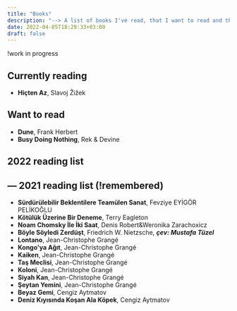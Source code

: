 ```yaml
---
title: "Books"
description: "--> A list of books I've read, that I want to read and that I'm currently reading."
date: 2022-04-05T18:29:33+03:00
draft: false
---
```

!work in progress
## Currently reading
- **Hiçten Az**, Slavoj Žižek

## Want to read  
- **Dune**, Frank Herbert
- **Busy Doing Nothing**, Rek & Devine

## 2022 reading list

## &mdash; 2021 reading list (!remembered)
- **Sürdürülebilir Beklentilere Teamülen Sanat**, Fevziye EYİGÖR PELİKOĞLU
- **Kötülük Üzerine Bir Deneme**, Terry Eagleton
- **Noam Chomsky İle İki Saat**, Denis Robert&Weronika Zarachoxicz
- **Böyle Söyledi Zerdüşt**, Friedrich W. Nietzsche, ***çev: Mustafa Tüzel***
- **Lontano**, Jean-Christophe Grangé
- **Kongo'ya Ağıt**, Jean-Christophe Grangé
- **Kaiken**, Jean-Christophe Grangé
- **Taş Meclisi**, Jean-Christophe Grangé
- **Koloni**, Jean-Christophe Grangé
- **Siyah Kan**, Jean-Christophe Grangé
- **Şeytan Yemini**, Jean-Christophe Grangé
- **Beyaz Gemi**, Cengiz Aytmatov
- **Deniz Kıyısında Koşan Ala Köpek**, Cengiz Aytmatov
